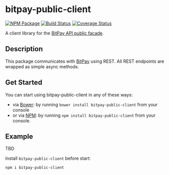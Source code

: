 # bitpay-public-client

[![NPM Package](https://img.shields.io/npm/v/bitpay-public-client.svg?style=flat-square)](https://www.npmjs.org/package/bitpay-public-client)
[![Build Status](https://img.shields.io/travis/bitpay/bitpay-public-client.svg?branch=master&style=flat-square)](https://travis-ci.org/bitpay/bitpay-public-client) 
[![Coverage Status](https://coveralls.io/repos/bitpay/bitpay-public-client/badge.svg)](https://coveralls.io/r/bitpay/bitpay-public-client)

A client library for the [BitPay API public facade](https://bitpay.com/api). 

## Description

This package communicates with [BitPay](https://bitpay.com/api) using REST. All REST endpoints are wrapped as simple async methods.

## Get Started

You can start using bitpay-public-client in any of these ways:

* via [Bower](http://bower.io/): by running `bower install bitpay-public-client` from your console
* or via [NPM](https://www.npmjs.com/package/bitpay-public-client): by running `npm install bitpay-public-client` from your console.

## Example

TBD

Install `bitpay-public-client` before start:

```
npm i bitpay-public-client
```
